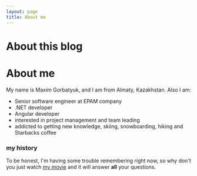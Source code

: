 ```yaml
---
layout: page
title: About me
---
```


# About this blog

# About me

My name is Maxim Gorbatyuk, and I am from Almaty, Kazakhstan. Also I am:

- Senior software engineer at EPAM company
- .NET developer
- Angular developer
- interested in project management and team leading
- addicted to getting new knowledge, skiing, snowboarding, hiking and Starbacks coffee

### my history

To be honest, I'm having some trouble remembering right now, so why don't you just watch [my movie](http://en.wikipedia.org/wiki/The_Princess_Bride_%28film%29) and it will answer **all** your questions.
